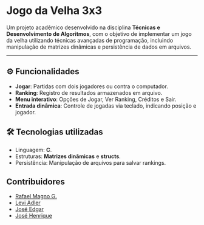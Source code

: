 
# Jogo da Velha 3x3

Um projeto acadêmico desenvolvido na disciplina **Técnicas e Desenvolvimento de Algoritmos**, com o objetivo de implementar um jogo da velha utilizando técnicas avançadas de programação, incluindo manipulação de matrizes dinâmicas e persistência de dados em arquivos.

---

## ⚙️ Funcionalidades
- **Jogar**: Partidas com dois jogadores ou contra o computador.
- **Ranking**: Registro de resultados armazenados em arquivo.
- **Menu interativo**: Opções de Jogar, Ver Ranking, Créditos e Sair.
- **Entrada dinâmica**: Controle de jogadas via teclado, indicando posição e jogador.

## 🛠️ Tecnologias utilizadas
- Linguagem: **C**.
- Estruturas: **Matrizes dinâmicas** e **structs**.
- Persistência: Manipulação de arquivos para salvar rankings.

## **Contribuidores**

- [Rafael Magno G.](https://github.com/rafaelmagnog)
- [Levi Adler](https://github.com/LeviAdler05)
- [José Edgar](https://github.com/JoseEdgar5508)
- [José Henrique](https://github.com/hique022)
